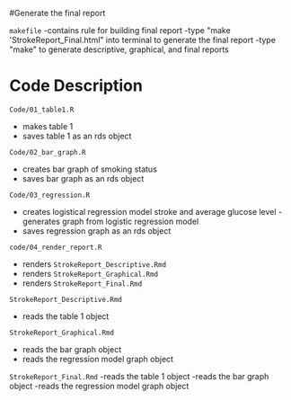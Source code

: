 #Generate the final report

`makefile`
-contains rule for building final report
-type "make 'StrokeReport_Final.html" into terminal to generate the final report
-type "make" to generate descriptive, graphical, and final reports

# Code Description

`Code/01_table1.R`
- makes table 1 
- saves table 1 as an rds object

`Code/02_bar_graph.R`
- creates bar graph of smoking status 
- saves bar graph as an rds object

`Code/03_regression.R`
- creates logistical regression model stroke and average glucose level
-generates graph from logistic regression model
- saves regression graph as an rds object

`code/04_render_report.R`
- renders `StrokeReport_Descriptive.Rmd`
- renders `StrokeReport_Graphical.Rmd`
- renders `StrokeReport_Final.Rmd`

`StrokeReport_Descriptive.Rmd`
- reads the table 1 object 

`StrokeReport_Graphical.Rmd`
- reads the bar graph object
- reads the regression model graph object

`StrokeReport_Final.Rmd`
-reads the table 1 object 
-reads the bar graph object
-reads the regression model graph object

